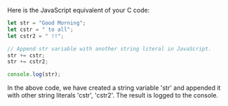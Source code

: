 Here is the JavaScript equivalent of your C code:

```javascript
let str = "Good Morning";
let cstr = " to all";
let cstr2 = " !!";

// Append str variable with another string literal in JavaScript.
str += cstr;
str += cstr2;

console.log(str);
```
In the above code, we have created a string variable 'str' and appended it with other string literals 'cstr', 'cstr2'. The result is logged to the console.
